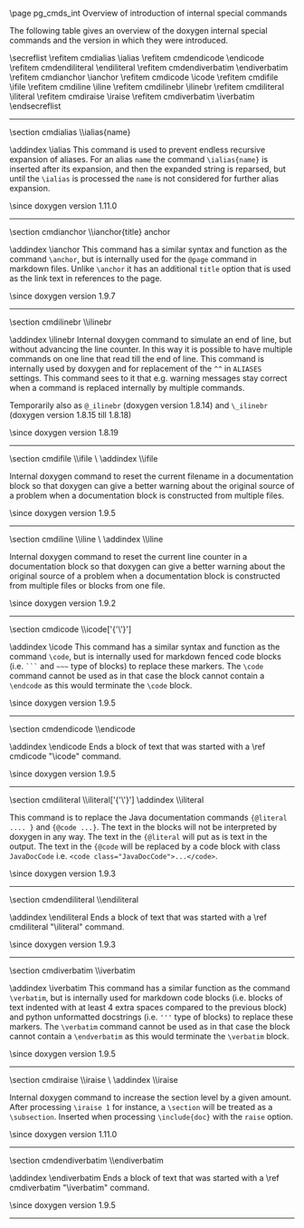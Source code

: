 \page pg_cmds_int Overview of introduction of internal special commands

The following table gives an overview of the doxygen internal special commands
and the version in which they were introduced.

\secreflist
\refitem cmdialias \\ialias
\refitem cmdendicode \\endicode
\refitem cmdendiliteral \\endiliteral
\refitem cmdendiverbatim \\endiverbatim
\refitem cmdianchor \\ianchor
\refitem cmdicode \\icode
\refitem cmdifile \\ifile
\refitem cmdiline \\iline
\refitem cmdilinebr \\ilinebr
\refitem cmdiliteral \\iliteral
\refitem cmdiraise \\iraise
\refitem cmdiverbatim \\iverbatim
\endsecreflist

<hr>
\section cmdialias \\ialias{name}

 \addindex \\ialias
 This command is used to prevent endless recursive expansion of aliases. For an alias `name` the command `\ialias{name}` is 
 inserted after its expansion, and then the expanded string is reparsed, but until the `\ialias` is processed the `name` 
 is not considered for further alias expansion.

\since doxygen version 1.11.0

<hr>
\section cmdianchor \\ianchor{title} anchor

  \addindex \\ianchor
  This command has a similar syntax and function as the command `\anchor`, but is internally used
  for the `@page` command in markdown files. Unlike `\anchor` it has an additional `title` option that
  is used as the link text in references to the page.

\since doxygen version 1.9.7

<hr>
\section cmdilinebr \\ilinebr

  \addindex \\ilinebr
  Internal doxygen command to simulate an end of line, but without advancing the
  line counter. In this way it is possible to have multiple commands on one line
  that read till the end of line.
  This command is internally used by doxygen and for replacement of the `^^` in
  `ALIASES` settings.
  This command sees to it that e.g. warning messages stay correct when a command
  is replaced internally by multiple commands.

  Temporarily also as `@_ilinebr` (doxygen version 1.8.14) and `\_ilinebr`
  (doxygen version 1.8.15 till 1.8.18)

\since doxygen version 1.8.19

<hr>
\section cmdifile \\ifile \<filename\>
  \addindex \\ifile

  Internal doxygen command to reset the current filename in a documentation block
  so that doxygen can give a better warning about the original source of a problem
  when a documentation block is constructed from multiple files.

\since doxygen version 1.9.5

<hr>
\section cmdiline \\iline \<linenr\>
  \addindex \\iline

  Internal doxygen command to reset the current line counter in a documentation block
  so that doxygen can give a better warning about the original source of a problem when
  a documentation block is constructed from multiple files or blocks from one file.

\since doxygen version 1.9.2

<hr>
\section cmdicode \\icode['{'\<word\>'}']

  \addindex \\icode
  This command has a similar syntax and function as the command `\code`, but is internally used
  for markdown fenced code blocks (i.e. <code>\`\`\`</code> and `~~~` type of blocks)
  to replace these markers.
  The `\code` command cannot be used as in that case the block cannot contain
  a `\endcode` as this would terminate the `\code` block.

\since doxygen version 1.9.5

<hr>
\section cmdendicode \\endicode

  \addindex \\endicode
  Ends a block of text that was started with a \ref cmdicode "\\icode" command.

\since doxygen version 1.9.5

<hr>
\section cmdiliteral \\iliteral['{'\<option\>'}']
  \addindex \\iliteral

  This command is to replace the Java documentation commands `{@literal .... }` and
  `{@code ...}`. 
  The text in the blocks will not be interpreted by doxygen in any way.
  The text in the `{@literal` will put as is text in the output.
  The text in the `{@code` will be replaced by a code block with class `JavaDocCode`
  i.e. `<code class="JavaDocCode">...</code>`.

\since doxygen version 1.9.3

<hr>
\section cmdendiliteral \\endiliteral

  \addindex \\endiliteral
  Ends a block of text that was started with a \ref cmdiliteral "\\iliteral" command.

\since doxygen version 1.9.3

<hr>
\section cmdiverbatim \\iverbatim

  \addindex \\iverbatim
  This command has a similar function as the command `\verbatim`, but is internally used
  for markdown code blocks (i.e. blocks of text indented with at least 4 extra spaces compared to
  the previous block) and python unformatted docstrings (i.e. <code>'''</code> type of blocks)
  to replace these markers.
  The `\verbatim` command cannot be used as in that case the block cannot contain
  a `\endverbatim` as this would terminate the `\verbatim` block.

\since doxygen version 1.9.5

<hr>
\section cmdiraise \\iraise \<amount\>
  \addindex \\iraise

  Internal doxygen command to increase the section level by a given amount.
  After processing `\iraise 1` for instance, a `\section` will be treated as a `\subsection`.
  Inserted when processing `\include{doc}` with the `raise` option.

\since doxygen version 1.11.0

<hr>
\section cmdendiverbatim \\endiverbatim

  \addindex \\endiverbatim
  Ends a block of text that was started with a \ref cmdiverbatim "\\iverbatim" command.

\since doxygen version 1.9.5

<hr>
